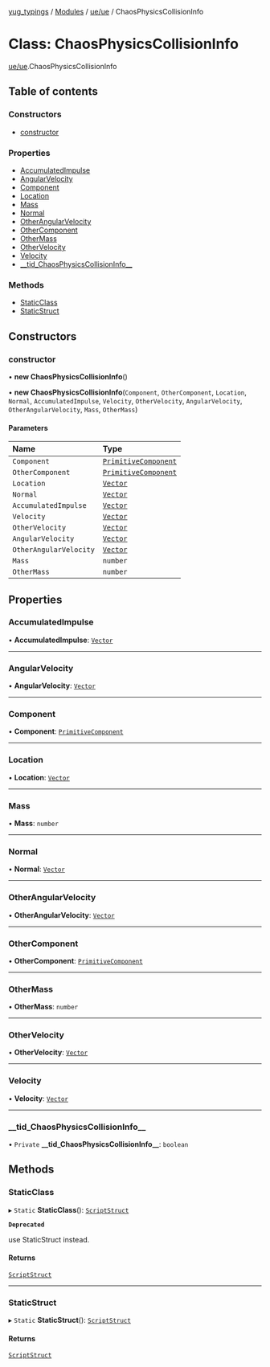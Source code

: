 [yug_typings](../README.md) / [Modules](../modules.md) / [ue/ue](../modules/ue_ue.md) / ChaosPhysicsCollisionInfo

# Class: ChaosPhysicsCollisionInfo

[ue/ue](../modules/ue_ue.md).ChaosPhysicsCollisionInfo

## Table of contents

### Constructors

- [constructor](ue_ue.ChaosPhysicsCollisionInfo.md#constructor)

### Properties

- [AccumulatedImpulse](ue_ue.ChaosPhysicsCollisionInfo.md#accumulatedimpulse)
- [AngularVelocity](ue_ue.ChaosPhysicsCollisionInfo.md#angularvelocity)
- [Component](ue_ue.ChaosPhysicsCollisionInfo.md#component)
- [Location](ue_ue.ChaosPhysicsCollisionInfo.md#location)
- [Mass](ue_ue.ChaosPhysicsCollisionInfo.md#mass)
- [Normal](ue_ue.ChaosPhysicsCollisionInfo.md#normal)
- [OtherAngularVelocity](ue_ue.ChaosPhysicsCollisionInfo.md#otherangularvelocity)
- [OtherComponent](ue_ue.ChaosPhysicsCollisionInfo.md#othercomponent)
- [OtherMass](ue_ue.ChaosPhysicsCollisionInfo.md#othermass)
- [OtherVelocity](ue_ue.ChaosPhysicsCollisionInfo.md#othervelocity)
- [Velocity](ue_ue.ChaosPhysicsCollisionInfo.md#velocity)
- [\_\_tid\_ChaosPhysicsCollisionInfo\_\_](ue_ue.ChaosPhysicsCollisionInfo.md#__tid_chaosphysicscollisioninfo__)

### Methods

- [StaticClass](ue_ue.ChaosPhysicsCollisionInfo.md#staticclass)
- [StaticStruct](ue_ue.ChaosPhysicsCollisionInfo.md#staticstruct)

## Constructors

### constructor

• **new ChaosPhysicsCollisionInfo**()

• **new ChaosPhysicsCollisionInfo**(`Component`, `OtherComponent`, `Location`, `Normal`, `AccumulatedImpulse`, `Velocity`, `OtherVelocity`, `AngularVelocity`, `OtherAngularVelocity`, `Mass`, `OtherMass`)

#### Parameters

| Name | Type |
| :------ | :------ |
| `Component` | [`PrimitiveComponent`](ue_ue.PrimitiveComponent.md) |
| `OtherComponent` | [`PrimitiveComponent`](ue_ue.PrimitiveComponent.md) |
| `Location` | [`Vector`](ue_ue_s.Vector.md) |
| `Normal` | [`Vector`](ue_ue_s.Vector.md) |
| `AccumulatedImpulse` | [`Vector`](ue_ue_s.Vector.md) |
| `Velocity` | [`Vector`](ue_ue_s.Vector.md) |
| `OtherVelocity` | [`Vector`](ue_ue_s.Vector.md) |
| `AngularVelocity` | [`Vector`](ue_ue_s.Vector.md) |
| `OtherAngularVelocity` | [`Vector`](ue_ue_s.Vector.md) |
| `Mass` | `number` |
| `OtherMass` | `number` |

## Properties

### AccumulatedImpulse

• **AccumulatedImpulse**: [`Vector`](ue_ue_s.Vector.md)

___

### AngularVelocity

• **AngularVelocity**: [`Vector`](ue_ue_s.Vector.md)

___

### Component

• **Component**: [`PrimitiveComponent`](ue_ue.PrimitiveComponent.md)

___

### Location

• **Location**: [`Vector`](ue_ue_s.Vector.md)

___

### Mass

• **Mass**: `number`

___

### Normal

• **Normal**: [`Vector`](ue_ue_s.Vector.md)

___

### OtherAngularVelocity

• **OtherAngularVelocity**: [`Vector`](ue_ue_s.Vector.md)

___

### OtherComponent

• **OtherComponent**: [`PrimitiveComponent`](ue_ue.PrimitiveComponent.md)

___

### OtherMass

• **OtherMass**: `number`

___

### OtherVelocity

• **OtherVelocity**: [`Vector`](ue_ue_s.Vector.md)

___

### Velocity

• **Velocity**: [`Vector`](ue_ue_s.Vector.md)

___

### \_\_tid\_ChaosPhysicsCollisionInfo\_\_

• `Private` **\_\_tid\_ChaosPhysicsCollisionInfo\_\_**: `boolean`

## Methods

### StaticClass

▸ `Static` **StaticClass**(): [`ScriptStruct`](ue_ue.ScriptStruct.md)

**`Deprecated`**

use StaticStruct instead.

#### Returns

[`ScriptStruct`](ue_ue.ScriptStruct.md)

___

### StaticStruct

▸ `Static` **StaticStruct**(): [`ScriptStruct`](ue_ue.ScriptStruct.md)

#### Returns

[`ScriptStruct`](ue_ue.ScriptStruct.md)
